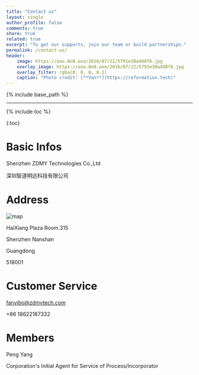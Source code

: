 ```yaml
---
title: "Contact us"
layout: single
author_profile: false
comments: true
share: true
related: true
excerpt: "To get our supports, join our team or build partnerships."
permalink: /contact-us/
header:
    image: https://ooo.0o0.ooo/2016/07/22/5791e30a498f6.jpg
    overlay_image: https://ooo.0o0.ooo/2016/07/22/5791e30a498f6.jpg
    overlay_filter: rgba(0, 0, 0, 0.1)
    caption: "Photo credit: [**Van**](https://reformation.tech)"
---
```


{% include base_path %}

-------------

{% include toc %}

{:toc}



# Basic Infos

Shenzhen ZDMY Technologies Co.,Ltd

深圳智道明远科技有限公司



# Address

![map](http://api.map.baidu.com/staticimage?width=400&height=300&center=113.926667,22.500422&zoom=18&markers=113.926676,22.500397&markerStyles=l,)

HaiXiang Plaza Room.315

Shenzhen Nanshan

Guangdong

518001




# Customer Service

fanyibo@zdmytech.com

+86 18622187332

# Members

Peng Yang

Corporation's Initial Agent for Service of Process/Incorporator


